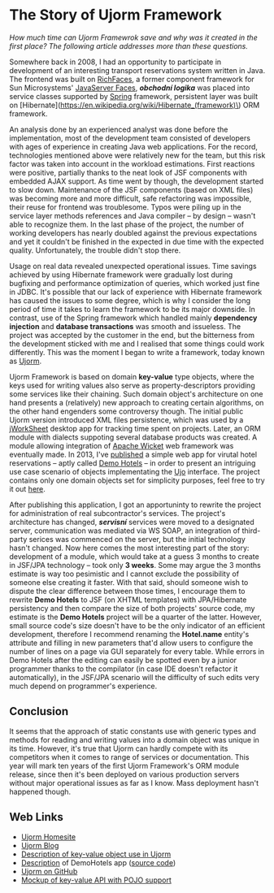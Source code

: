 # The Story of Ujorm Framework

*How much time can Ujorm Framewrok save and why was it created in the first place? The following article addresses more than these questions.*

Somewhere back in 2008, I had an opportunity to participate in development of an interesting transport reservations system written in Java. The frontend was built on [RichFaces](https://en.wikipedia.org/wiki/RichFaces), a former component framework for Sun Microsystems' [JavaServer Faces](https://en.wikipedia.org/wiki/JavaServer_Faces), ***obchodní logika*** was placed into service classes supported by [Spring](https://en.wikipedia.org/wiki/Spring_Framework) framework, persistent layer was built on [Hibernate](https://en.wikipedia.org/wiki/Hibernate_(framework)\) ORM framework.

An analysis done by an experienced analyst was done before the implementation, most of the development team consisted of developers with ages of experience in creating Java web applications. For the record, technologies mentioned above were relatively new for the team, but this risk factor was taken into account in the workload estimations. First reactions were positive, partially thanks to the neat look of JSF components with embedded AJAX support. As time went by though, the development started to slow down. Maintenance of the JSF components (based on XML files) was becoming more and more difficult, safe refactoring was impossible, their reuse for frontend was troublesome. Typos were piling up in the service layer methods references and Java compiler &ndash; by design &ndash; wasn't able to recognize them. In the last phase of the project, the number of working developers has nearly doubled against the previous expectations and yet it couldn't be finished in the expected in due time with the expected quality. Unfortunately, the trouble didn't stop there.

Usage on real data revealed unexpected operational issues. Time savings achieved by using Hibernate framework were gradually lost during bugfixing and performance optimization of queries, which worked just fine in JDBC. It's possible that our lack of experience with Hibernate framework has caused the issues to some degree, which is why I consider the long period of time it takes to learn the framework to be its major downside. In contrast, use of the Spring framework which handled mainly **dependency injection** and **database transactions** was smooth and issueless. The project was accepted by the customer in the end, but the bitterness from the development sticked with me and I realised that some things could work differently. This was the moment I began to write a framework, today known as [Ujorm](https://ujorm.org/).

Ujorm Framework is based on domain **key-value** type objects, where the keys used for writing values also serve as property-descriptors providing some services like their chaining. Such domain object's architecture on one hand presents a (relatively) new approach to creating certain algorithms, on the other hand engenders some controversy though. The initial public Ujorm version introduced XML files persistence, which was used by a [jWorkSheet](http://jworksheet.ponec.net/) desktop app for tracking time spent on projects. Later, an ORM module with dialects suppoting several database products was created. A module allowing integration of [Apache Wicket](https://en.wikipedia.org/wiki/Apache_Wicket) web framework was eventually made. In 2013, I've [published](http://www.jug.cz/article/demo-aplikace-pro-ujorm-a-wicket) a simple web app for virutal hotel reservations &ndash; aptly called [Demo Hotels](https://pponec.github.io/ujorm/www/sample/hotels-cz.html) &ndash; in order to present an intriguing use case scenario of objects implementating the [Ujo](http://ujorm.org/javadoc/org/ujorm/Ujo.html) interface. The project contains only one domain objects set for simplicity purposes, feel free to try it out [here](https://hotels.ujorm.org/).

After publishing this application, I got an apportuninty to rewrite the project for administration of real subcontractor's services. The project's architecture has changed, ***servisní*** services were moved to a designated server, communication was mediated via WS SOAP, an integration of third-party serices was commenced on the server, but the initial technology hasn't changed. Now here comes the most interesting part of the story: development of a module, which would take at a guess 3 months to create in JSF/JPA technology &ndash; took only **3 weeks**. Some may argue the 3 months estimate is way too pesimistic and I cannot exclude the possibility of someone else creating it faster. With that said, should someone wish to dispute the clear difference between those times, I encourage them to rewrite **Demo Hotels** to JSF (on XHTML templates) with JPA/Hibernate persistency and then compare the size of both projects' source code, my estimate is the **Demo Hotels** project will be a quarter of the latter. However, small source code's size doesn't have to be the only indicator of an efficient development, therefore I recommend renaming the **Hotel.name** entity's attribute and filling in new parameters that'd allow users to configure the number of lines on a page via GUI separately for every table. While errors in Demo Hotels after the editing can easily be spotted even by a junior programmer thanks to the compilator (in case IDE doesn't refactor it automatically), in the JSF/JPA scenario will the difficulty of such edits very much depend on programmer's experience.

## Conclusion
It seems that the approach of static constants use with generic types and methods for reading and writing values into a domain object was unique in its time. However, it's true that Ujorm can hardly compete with its competitors when it comes to range of services or documentation. This year will mark ten years of the first Ujorm Framework's ORM module release, since then it's been deployed on various production servers without major operational issues as far as I know. Mass deployment hasn't happened though.

## Web Links
- [Ujorm Homesite](https://ujorm.org/)
- [Ujorm Blog](https://ujorm-cs.blogspot.com/)
- [Description of key-value object use in Ujorm](http://ujorm.org/sample/key-value-cz.html)
- [Description](http://ujorm.org/sample/hotels-cz.html) of DemoHotels app ([source code](https://pponec.github.io/ujorm/www//downloads/DemoHotels-1.90.7z))
- [Ujorm on GitHub](https://github.com/pponec/ujorm)
- [Mockup of key-value API with POJO support](https://github.com/pponec/ujorm/blob/Ujorm2/README-ReleaseII-cs.md)